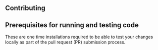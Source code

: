 ## Contributing
## Prerequisites for running and testing code

These are one time installations required to be able to test your changes locally as part of the pull request (PR) submission process.
